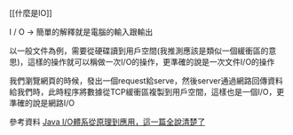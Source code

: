 [[什麼是IO]]

I / O  -> 簡單的解釋就是電腦的輸入跟輸出

以一般文件為例，需要從硬碟讀到用戶空間(我推測應該是類似一個緩衝區的意思)，這樣的操作就可以稱做一次I/O的操作，更準確的說是一次文件I/O的操作

我們瀏覽網頁的時候，發出一個request給serve，然後server通過網路回傳資料給我們時，此時程序將數據從TCP緩衝區複製到用戶空間，這樣也是一個I/O，更準確的說是網路I/O

參考資料
[Java I/O體系從原理到應用，這一篇全說清楚了](https://www.3chy2.com.tw/3c%E8%B3%87%E8%A8%8A/java-i-o%E9%AB%94%E7%B3%BB%E5%BE%9E%E5%8E%9F%E7%90%86%E5%88%B0%E6%87%89%E7%94%A8%EF%BC%8C%E9%80%99%E4%B8%80%E7%AF%87%E5%85%A8%E8%AA%AA%E6%B8%85%E6%A5%9A%E4%BA%86/)